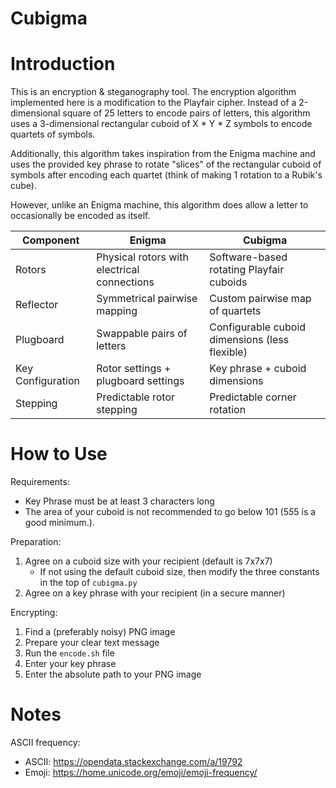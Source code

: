 # Cubigma

# Introduction

This is an encryption & steganography tool. The encryption algorithm implemented here is a modification to the Playfair 
cipher. Instead of a 2-dimensional square of 25 letters to encode pairs of letters, this algorithm uses a 3-dimensional 
rectangular cuboid of X * Y * Z symbols to encode quartets of symbols. 

Additionally, this algorithm takes inspiration from the Enigma machine and uses the provided key phrase to rotate 
"slices" of the rectangular cuboid of symbols after encoding each quartet (think of making 1 rotation to a Rubik's cube). 

However, unlike an Enigma machine, this algorithm does allow a letter to occasionally be encoded as itself.

| Component          | Enigma                                       | Cubigma                                        |
|--------------------|----------------------------------------------|------------------------------------------------|
| Rotors             | Physical rotors with electrical connections  | Software-based rotating Playfair cuboids       |
| Reflector          | Symmetrical pairwise mapping                 | Custom pairwise map of quartets                |
| Plugboard          | Swappable pairs of letters                   | Configurable cuboid dimensions (less flexible) |
| Key Configuration  | Rotor settings + plugboard settings          | Key phrase + cuboid dimensions                 |
| Stepping           | Predictable rotor stepping                   | Predictable corner rotation                    |

# How to Use

Requirements:
* Key Phrase must be at least 3 characters long
* The area of your cuboid is not recommended to go below 101 (5*5*5 is a good minimum.).  

Preparation:
1. Agree on a cuboid size with your recipient (default is 7x7x7)
   * If not using the default cuboid size, then modify the three constants in the top of `cubigma.py`
2. Agree on a key phrase with your recipient (in a secure manner)

Encrypting:
1. Find a (preferably noisy) PNG image
2. Prepare your clear text message
3. Run the `encode.sh` file
4. Enter your key phrase
5. Enter the absolute path to your PNG image


# Notes

ASCII frequency:
* ASCII: https://opendata.stackexchange.com/a/19792
* Emoji: https://home.unicode.org/emoji/emoji-frequency/